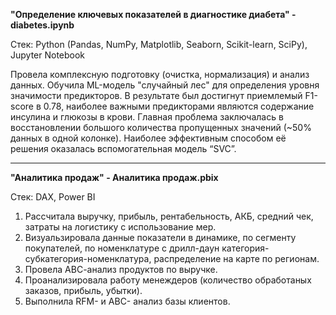 **"Определение ключевых показателей в диагностике диабета" - diabetes.ipynb**

Стек: Python (Pandas, NumPy, Matplotlib, Seaborn, Scikit-learn, SciPy), Jupyter Notebook

Провела комплексную подготовку (очистка, нормализация) и анализ данных. Обучила ML-модель "случайный лес" для определения уровня значимости предикторов. В результате был
достигнут приемлемый F1-score в 0.78, наиболее важными предикторами являются содержание инсулина и глюкозы в крови.
Главная проблема заключалась в восстановлении большого количества пропущенных значений (~50% данных в одной колонке). Наиболее эффективным способом её решения оказалась
вспомогательная модель “SVC”. 

-------------------------------------------------------------------------------------------------------------------------------------------------------------------------------------

**"Аналитика продаж" - Аналитика продаж.pbix**

Стек: DAX, Power BI

1. Рассчитала выручку, прибыль, рентабельность, АКБ, средний чек, затраты на логистику с использование мер.
2. Визуальзировала данные показатели в динамике, по сегменту покупателей, по номенклатуре с дрилл-даун категория-субкатегория-номенклатура, распределение на карте по регионам.
3. Провела АВС-анализ продуктов по выручке.
4. Проанализировала работу менеждеров (количество обработаных заказов, прибыль, убытки).
5. Выполнила RFM- и ABC- анализ базы клиентов.


